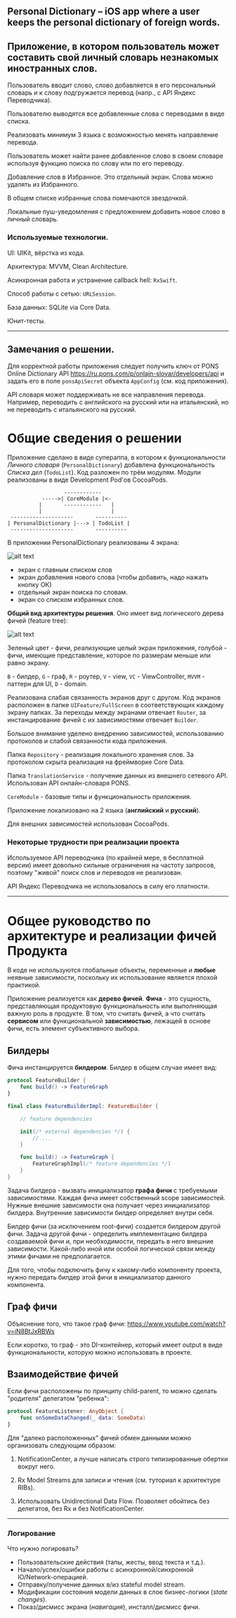 ## Personal Dictionary – iOS app where a user keeps the personal dictionary of foreign words.

## Приложение, в котором пользователь может составить свой личный словарь незнакомых иностранных слов.

Пользователь вводит слово, слово добавляется в его персональный словарь и к слову подгружается перевод (напр., с API Яндекс Переводчика).

Пользователю выводятся все добавленные слова с переводами в виде списка.

Реализовать минимум 3 языка с возможностью менять направление перевода.

Пользователь может найти ранее добавленное слово в своем словаре используя функцию поиска по слову или по его переводу.

Добавление слов в Избранное. Это отдельный экран. Слова можно удалять из Избранного.

В общем списке избранные слова помечаются звездочкой.

Локальные пуш-уведомления с предложением добавить новое слово в личный словарь.

### Используемые технологии.

UI: UIKit, вёрстка из кода.

Архитектура: MVVM, Clean Architecture.

Асинхронная работа и устранение callback hell: `RxSwift`.

Способ работы с сетью: `URLSession`.

База данных: SQLite via Core Data.

Юнит-тесты.

---

## Замечания о решении.

Для корректной работы приложения следует получить ключ от PONS Online Dictionary API https://ru.pons.com/p/onlajn-slovar/developers/api и задать его в поле `ponsApiSecret` объекта `AppConfig` (см. код приложения).

API словаря может поддерживать не все направления перевода. Например, переводить с английского на русский или на итальянский, но не переводить с итальянского на русский.

# Общие сведения о решении

Приложение сделано в виде супераппа, в котором к функциональности _Личного словаря_ (`PersonalDictionary`) добавлена функциональность _Списка дел_ (`TodoList`). Код разложен по трём модулям. Модули реализованы в виде Development Pod'ов CocoaPods.

```
                  ------------
           ----->| CoreModule |<-
          |       ------------   |
          |                      |
 --------------------       ----------
| PersonalDictionary |---> | TodoList |
 --------------------       ----------

```

В приложении PersonalDictionary реализованы 4 экрана:

![alt text](appscreens.png "")

* экран с главным списком слов
* экран добавления нового слова (чтобы добавить, надо нажать кнопку ОК)
* отдельный экран поиска по словам.
* экран со списком избранных слов.


__Общий вид архитектуры решения__. Оно имеет вид логического дерева фичей (feature tree):

![alt text](pers-dict-arch.png "")

Зеленый цвет - фичи, реализующие целый экран приложения, голубой - фичи, имеющие представление, которое по размерам меньше или равно экрану.

`B` - билдер, `G` - граф, `R` - роутер, `V` - view, `VC` - ViewController, `MVVM` - паттерн для UI, `D` - domain.  

Реализована слабая связанность экранов друг с другом. Код экранов расположен в папке `UIFeature/FullScreen` в соответствующих каждому экрану папках. За переходы между экранами отвечает `Router`, за инстанцирование фичей с их зависимостями отвечает `Builder`. 

Большое внимание уделено внедрению зависимостей, использованию протоколов и слабой связанности кода приложения.

Папка `Repository` - реализация локального хранения слов. За протоколом скрыта реализация на фреймворке Core Data.

Папка `TranslationService` - получение данных из внешнего сетевого API. Использован API онлайн-словаря PONS.

`CoreModule` - базовые типы и функциональность приложения.

Приложение локализовано на 2 языка (__английский__ и __русский__).

Для внешних зависимостей использован CocoaPods.

### Некоторые трудности при реализации проекта

Используемое API переводчика (по крайней мере, в бесплатной версии) имеет довольно сильные ограничения на частоту запросов, поэтому "живой" поиск слов и переводов не реализован.

API Яндекс Переводчика не использовалось в силу его платности.

---

# Общее руководство по архитектуре и реализации фичей Продукта

В коде не используются глобальные объекты, переменные и __любые__ неявные зависимости, поскольку их использование является плохой практикой.

Приложение реализуется как __дерево фичей__. __Фича__ - это сущность, представляющая продуктовую функциональность или выполняющая важную роль в продукте. В том, что считать фичей, а что считать __сервисом__ или функциональной __зависимостью__, лежащей в основе фичи, есть элемент субъективного выбора.

## Билдеры

Фича инстанцируется __билдером__. Билдер в общем случае имеет вид:

```swift
protocol FeatureBuilder {
    func build() -> FeatureGraph
}

final class FeatureBuilderImpl: FeatureBuilder {

    // feature dependencies

    init(/* external dependencies */) {
        // ...
    }

    func build() -> FeatureGraph {
        FeatureGraphImpl(/* feature dependencies */)
    }
}
```

Задача билдера - вызвать инициализатор __графа фичи__ с требуемыми зависимостями. Каждая фича имеет собственный scope зависимостей. Нужные внешние зависимости она получает через инициализатор билдера. Внутренние зависимости билдер определяет внутри себя.

Билдер фичи (за исключением root-фичи) создается билдером другой фичи. Задача другой фичи - определить имплементацию билдера создаваемой фичи и, при необходимости, передать в него внешние зависимости. Какой-либо иной или особой логической связи между этими фичами не предполагается.

Для того, чтобы подключить фичу к какому-либо компоненту проекта, нужно передать билдер этой фичи в инициализатор данного компонента. 

## Граф фичи

Объяснение того, что такое граф фичи: https://www.youtube.com/watch?v=iN8BtJxRBWs

Если коротко, то граф - это DI-контейнер, который имеет output в виде функциональности, которую можно использовать в проекте.

## Взаимодействие фичей

Если фичи расположены по принципу child-parent, то можно сделать "родителя" делегатом "ребенка":

```swift
protocol FeatureListener: AnyObject {
    func onSomeDataChanged(_ data: SomeData)
}
```

Для "далеко расположенных" фичей обмен данными можно организовать следующим образом:

1) NotificationCenter, а лучше написать строго типизированные обертки вокруг него.

2) Rx Model Streams для записи и чтения (см. туториал к архитектуре RIBs).

3) Использовать Unidirectional Data Flow. Позволяет обойтись без делегатов, без Rx и без NotificationCenter.

---

### Логирование

Что нужно логировать?

* Пользовательские действия (тапы, жесты, ввод текста и т.д.).
* Начало/успех/ошибки работы с асинхронной/синхронной IO/Network-операцией.
* Отправку/получение данных в/из stateful model stream.
* Модификации состояния модели данных в слое бизнес-логики (_state changes_).
* Показ/дисмисс экрана (_навигация_), инсталл/дисмисс фичи.

